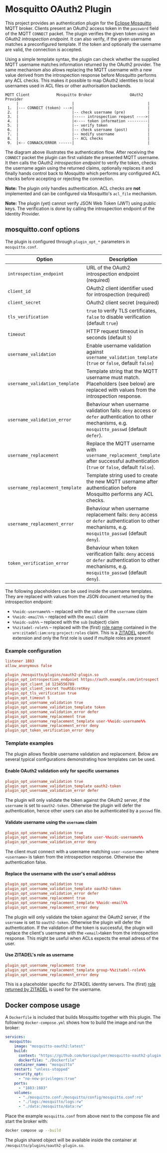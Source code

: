 # Mosquitto OAuth2 Plugin

This project provides an authentication plugin for the [Eclipse Mosquitto](https://mosquitto.org/) MQTT broker. Clients present an OAuth2 access token in the `password` field of the MQTT `CONNECT` packet. The plugin verifies the given token using an OAuth2 _introspection endpoint_. It can also verify, if the given username matches a preconfigured template. If the token and optionally the username are valid, the connection is accepted.

Using a simple template syntax, the plugin can check whether the supplied MQTT username matches information returned by the OAuth2 provider. The same mechanism also allows replacing the MQTT username with a new value derived from the introspection response before Mosquitto performs any ACL checks. This makes it possible to map OAuth2 identities to local usernames used in ACL files or other authorisation backends.

```
MQTT Client            Mosquitto Broker                 OAuth2 Provider
     |                        |                                 |
 1.  |--- CONNECT (token) --->|                                 |
 2.  |                        |-- check username (pre)          |
 3.  |                        |----- introspection request ---->|
 4.  |                        |<---- token information ---------|
 5.  |                        |-- verify token                  |
 6.  |                        |-- check username (post)         |
 7.  |                        |-- modify username               |
 8.  |                        |-- ACL checks                    |
 9.  |<-- CONNACK/ERROR ------|                                 |
```

The diagram above illustrates the authentication flow. After receiving the `CONNECT` packet the plugin can first validate the presented MQTT username. It then calls the OAuth2 _introspection endpoint_ to verify the token, checks the username again using the returned claims, optionally replaces it and finally hands control back to Mosquitto which performs any configured ACL checks before accepting or rejecting the connection.

**Note:** The plugin only handles authentication. ACL checks are **not** implemented and can be configured via Mosquitto's `acl_file` mechanism.

**Note:** The plugin (yet) cannot verify JSON Web Token (JWT) using public keys. The verification is done by calling the introspection endpoint of the Identity Provider.

## mosquitto.conf options

The plugin is configured through `plugin_opt_*` parameters in `mosquitto.conf`.

| Option                          | Description                                                                                                                                       |
| ------------------------------- | ------------------------------------------------------------------------------------------------------------------------------------------------- |
| `introspection_endpoint`        | URL of the OAuth2 introspection endpoint (required)                                                                                               |
| `client_id`                     | OAuth2 client identifier used for introspection (required)                                                                                        |
| `client_secret`                 | OAuth2 client secret (required)                                                                                                                   |
| `tls_verification`              | `true` to verify TLS certificates, `false` to disable verification (default `true`)                                                               |
| `timeout`                       | HTTP request timeout in seconds (default `5`)                                                                                                     |
| `username_validation`           | Enable username validation against `username_validation_template` (`true` or `false`, default `false`)                                            |
| `username_validation_template`  | Template string that the MQTT username must match. Placeholders (see below) are replaced with values from the introspection response.             |
| `username_validation_error`     | Behaviour when username validation fails: `deny` access or `defer` authentication to other mechanisms, e.g. `mosquitto_passwd` (default `defer`). |
| `username_replacement`          | Replace the MQTT username with `username_replacement_template` after successful authentication (`true` or `false`, default `false`).              |
| `username_replacement_template` | Template string used to create the new MQTT username after authentication before Mosquitto performs any ACL checks.                               |
| `username_replacement_error`    | Behaviour when username replacement fails: `deny` access or `defer` authentication to other mechanisms, e.g. `mosquitto_passwd` (default `deny`). |
| `token_verification_error`      | Behaviour when token verification fails: `deny` access or `defer` authentication to other mechanisms, e.g. `mosquitto_passwd` (default `deny`).   |

The following placeholders can be used inside the username templates. They are replaced with values from the JSON document returned by the introspection endpoint:

- `%%oidc-username%%` – replaced with the value of the `username` claim
- `%%oidc-email%%` – replaced with the `email` claim
- `%%oidc-sub%%` – replaced with the `sub` (subject) claim
- `%%zitadel-role%%` – replaced with the (first) [role name](https://zitadel.com/docs/guides/integrate/retrieve-user-roles) contained in the `urn:zitadel:iam:org:project:roles` claim. This is a [ZITADEL](https://zitadel.com/) specific extension and only the first role is used if multiple roles are present

### Example configuration

```conf
listener 1883
allow_anonymous false

plugin /mosquitto/plugins/oauth2-plugin.so
plugin_opt_introspection_endpoint https://auth.example.com/introspect
plugin_opt_client_id 1234556789
plugin_opt_client_secret YouRSEcretKey
plugin_opt_tls_verification true
plugin_opt_timeout 5
plugin_opt_username_validation true
plugin_opt_username_validation_template token
plugin_opt_username_validation_error defer
plugin_opt_username_replacement true
plugin_opt_username_replacement_template user-%%oidc-username%%
plugin_opt_username_replacement_error deny
plugin_opt_token_verification_error deny
```

### Template examples

The plugin allows flexible username validation and replacement. Below are several typical configurations demonstrating how templates can be used.

#### Enable OAuth2 validation only for specific usernames

```conf
plugin_opt_username_validation true
plugin_opt_username_validation_template oauth2-token
plugin_opt_username_validation_error defer
```

The plugin will only validate the token against the OAuth2 server, if the `username` is set to `oauth2-token`. Otherwise the plugin will defer the authentication, hence other users can also be authenticated by a `passwd` file.

#### Validate username using the `username` claim

```conf
plugin_opt_username_validation true
plugin_opt_username_validation_template user-%%oidc-username%%
plugin_opt_username_validation_error deny
```

The client must connect with a username matching `user-<username>` where `<username>` is taken from the introspection response. Otherwise the authentication false.

#### Replace the username with the user's email address

```conf
plugin_opt_username_validation true
plugin_opt_username_validation_template oauth2-token
plugin_opt_username_validation_error defer
plugin_opt_username_replacement true
plugin_opt_username_replacement_template %%oidc-email%%
plugin_opt_username_replacement_error deny
```

The plugin will only validate the token against the OAuth2 server, if the `username` is set to `oauth2-token`. Otherwise the plugin will defer the authentication. If the validation of the token is successful, the plugin will replace the client's username with the `<email>`taken from the introspection response. This might be useful when ACLs expects the email adress of the user.

#### Use ZITADEL's role as username

```conf
plugin_opt_username_replacement true
plugin_opt_username_replacement_template group-%%zitadel-role%%
plugin_opt_username_replacement_error deny
```

This is a placeholder specific for ZITADEL identity servers. The (first) [role returned by ZITADEL](https://zitadel.com/docs/guides/integrate/retrieve-user-roles) is used for the username.

## Docker compose usage

A `Dockerfile` is included that builds Mosquitto together with this plugin. The following `docker-compose.yml` shows how to build the image and run the broker:

```yaml
services:
  mosquitto:
    image: "mosquitto-oauth2:latest"
    build:
      context: "https://github.com/borispulyer/mosquitto-oauth2-plugin.git#main"
      dockerfile: "./Dockerfile"
    container_name: "mosquitto"
    restart: "unless-stopped"
    security_opt:
      - "no-new-privileges:true"
    ports:
      - "1883:1883"
    volumes:
      - "./mosquitto.conf:/mosquitto/config/mosquitto.conf:ro"
      - "./logs:/mosquitto/logs:rw"
      - "./data:/mosquitto/data:rw"
```

Place the example `mosquitto.conf` from above next to the compose file and start the broker with:

```sh
docker compose up --build
```

The plugin shared object will be available inside the container at `/mosquitto/plugins/oauth2-plugin.so`.
